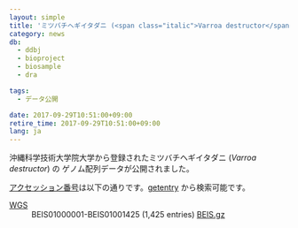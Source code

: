 ```yaml
---
layout: simple
title: 'ミツバチヘギイタダニ (<span class="italic">Varroa destructor</span>) ゲノム配列データ公開'
category: news
db:
  - ddbj
  - bioproject
  - biosample
  - dra

tags:
  - データ公開

date: 2017-09-29T10:51:00+09:00
retire_time: 2017-09-29T10:51:00+09:00
lang: ja
---
```


<p>沖縄科学技術大学院大学から登録されたミツバチヘギイタダニ (<em>Varroa destructor</em>) の ゲノム配列データが公開されました。</p>

<p><a href="/documents/accessions.html">アクセッション番号</a>は以下の通りです。<a href="http://getentry.ddbj.nig.ac.jp/top-j.html">getentry</a> から検索可能です。</p>

<dl>
    <dt><a href="/ddbj/wgs.html">WGS</a></dt>
    <dd>BEIS01000001-BEIS01001425 (1,425 entries) <a href="https://ddbj.nig.ac.jp/public/ddbj_database/wgs/BE/BEIS.gz" target="_blank">BEIS.gz</a></dd>
</dl>
